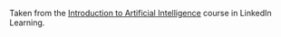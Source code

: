 Taken from the [Introduction to Artificial Intelligence](https://www.linkedin.com/learning/introduction-to-artificial-intelligence-24947908/why-you-need-to-know-about-artificial-intelligence?u=76881922) course in LinkedIn Learning.